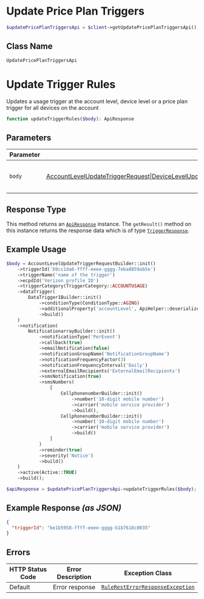 # Update Price Plan Triggers

```php
$updatePricePlanTriggersApi = $client->getUpdatePricePlanTriggersApi();
```

## Class Name

`UpdatePricePlanTriggersApi`


# Update Trigger Rules

Updates a usage trigger at the account level, device level or a price plan trigger for all devices on the account

```php
function updateTriggerRules($body): ApiResponse
```

## Parameters

| Parameter | Type | Tags | Description |
|  --- | --- | --- | --- |
| `body` | [AccountLevelUpdateTriggerRequest](../../doc/models/account-level-update-trigger-request.md)\|[DeviceLevelUpdateTriggerRequest](../../doc/models/device-level-update-trigger-request.md)\|[AccountGroupShareUpdateTriggerRequest](../../doc/models/account-group-share-update-trigger-request.md)\|[AccountShareUpdateTriggerRequest](../../doc/models/account-share-update-trigger-request.md)\|[PayAsYouGoUpdateTriggerRequest](../../doc/models/pay-as-you-go-update-trigger-request.md)\|[Updatetriggerchunk](../../doc/models/updatetriggerchunk.md) | Body, Required | This is a container for any-of cases. |

## Response Type

This method returns an [`ApiResponse`](../../doc/api-response.md) instance. The `getResult()` method on this instance returns the response data which is of type [`TriggerResponse`](../../doc/models/trigger-response.md).

## Example Usage

```php
$body = AccountLevelUpdateTriggerRequestBuilder::init()
    ->triggerId('b9cc1da6-ffff-eeee-gggg-7eba8859ab5e')
    ->triggerName('name of the trigger')
    ->ecpdId('Verizon profile ID')
    ->triggerCategory(TriggerCategory::ACCOUNTUSAGE)
    ->dataTrigger(
        DataTrigger1Builder::init()
            ->conditionType(ConditionType::AGING)
            ->additionalProperty('accountLevel', ApiHelper::deserialize('{"filterCriteria":{"separateOrCombined":"Separate","accountNames":{"accountNameList":["0000123456-00001"]}},"condition":{"comparator":"gt","threshold":100,"thresholdUnit":"KB","cycleType":"Daily"},"action":{"suspend":true,"suspendDetails":{"suspendFromAccounts":["0000123456-00001"],"suspendDuration":"90","suspendOption":"withBilling","threshold":50,"thresholdUnit":"KB"}}}'))
            ->build()
    )
    ->notification(
        NotificationarrayBuilder::init()
            ->notificationType('PerEvent')
            ->callback(true)
            ->emailNotification(false)
            ->notificationGroupName('NotificationGroupName')
            ->notificationFrequencyFactor(3)
            ->notificationFrequencyInterval('Daily')
            ->externalEmailRecipients('ExternalEmailRecipients')
            ->smsNotification(true)
            ->smsNumbers(
                [
                    CellphonenumberBuilder::init()
                        ->number('10-digit mobile number')
                        ->carrier('mobile service provider')
                        ->build(),
                    CellphonenumberBuilder::init()
                        ->number('10-digit mobile number')
                        ->carrier('mobile service provider')
                        ->build()
                ]
            )
            ->reminder(true)
            ->severity('Notice')
            ->build()
    )
    ->active(Active::TRUE)
    ->build();

$apiResponse = $updatePricePlanTriggersApi->updateTriggerRules($body);
```

## Example Response *(as JSON)*

```json
{
  "triggerId": "be1b5958-ffff-eeee-gggg-b1b7618c0035"
}
```

## Errors

| HTTP Status Code | Error Description | Exception Class |
|  --- | --- | --- |
| Default | Error response | [`RuleRestErrorResponseException`](../../doc/models/rule-rest-error-response-exception.md) |


